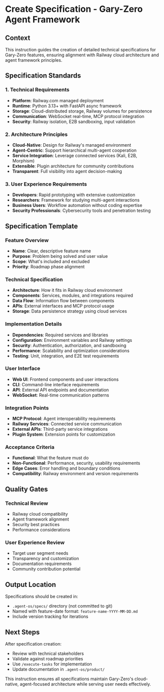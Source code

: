 # Create Specification - Gary-Zero Agent Framework


## Context

This instruction guides the creation of detailed technical specifications for Gary-Zero features, ensuring alignment with Railway cloud architecture and agent framework principles.


## Specification Standards

### 1. Technical Requirements

- **Platform**: Railway.com managed deployment
- **Runtime**: Python 3.13+ with FastAPI async framework
- **Storage**: Cloud-distributed storage, Railway volumes for persistence
- **Communication**: WebSocket real-time, MCP protocol integration
- **Security**: Railway isolation, E2B sandboxing, input validation

### 2. Architecture Principles

- **Cloud-Native**: Design for Railway's managed environment
- **Agent-Centric**: Support hierarchical multi-agent cooperation
- **Service Integration**: Leverage connected services (Kali, E2B, Morphism)
- **Extensible**: Plugin architecture for community contributions
- **Transparent**: Full visibility into agent decision-making

### 3. User Experience Requirements

- **Developers**: Rapid prototyping with extensive customization
- **Researchers**: Framework for studying multi-agent interactions
- **Business Users**: Workflow automation without coding expertise
- **Security Professionals**: Cybersecurity tools and penetration testing


## Specification Template

### Feature Overview

- **Name**: Clear, descriptive feature name
- **Purpose**: Problem being solved and user value
- **Scope**: What's included and excluded
- **Priority**: Roadmap phase alignment

### Technical Specification

- **Architecture**: How it fits in Railway cloud environment
- **Components**: Services, modules, and integrations required
- **Data Flow**: Information flow between components
- **APIs**: External interfaces and MCP protocol usage
- **Storage**: Data persistence strategy using cloud services

### Implementation Details

- **Dependencies**: Required services and libraries
- **Configuration**: Environment variables and Railway settings
- **Security**: Authentication, authorization, and sandboxing
- **Performance**: Scalability and optimization considerations
- **Testing**: Unit, integration, and E2E test requirements

### User Interface

- **Web UI**: Frontend components and user interactions
- **CLI**: Command-line interface requirements
- **API**: External API endpoints and documentation
- **WebSocket**: Real-time communication patterns

### Integration Points

- **MCP Protocol**: Agent interoperability requirements
- **Railway Services**: Connected service communication
- **External APIs**: Third-party service integrations
- **Plugin System**: Extension points for customization

### Acceptance Criteria

- **Functional**: What the feature must do
- **Non-Functional**: Performance, security, usability requirements
- **Edge Cases**: Error handling and boundary conditions
- **Compatibility**: Railway environment and version requirements


## Quality Gates

### Technical Review

- Railway cloud compatibility
- Agent framework alignment
- Security best practices
- Performance considerations

### User Experience Review

- Target user segment needs
- Transparency and customization
- Documentation requirements
- Community contribution potential


## Output Location

Specifications should be created in:
- `.agent-os/specs/` directory (not committed to git)
- Named with feature-date format: `feature-name-YYYY-MM-DD.md`
- Include version tracking for iterations


## Next Steps

After specification creation:
- Review with technical stakeholders
- Validate against roadmap priorities
- Use `/execute-tasks` for implementation
- Update documentation in `.agent-os/product/`

This instruction ensures all specifications maintain Gary-Zero's cloud-native, agent-focused architecture while serving user needs effectively.
